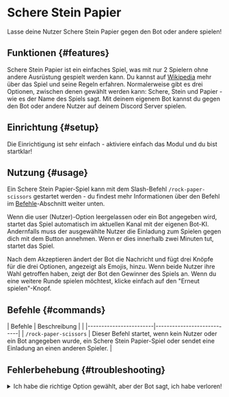 # Schere Stein Papier

Lasse deine Nutzer Schere Stein Papier gegen den Bot oder andere spielen!

<ModuleOverview moduleName="rock-paper-scissors" />

## Funktionen {#features}
Schere Stein Papier ist ein einfaches Spiel, was mit nur 2 Spielern ohne andere Ausrüstung gespielt werden kann. Du kannst auf [Wikipedia](https://de.wikipedia.org/wiki/Schere,_Stein,_Papier) mehr über das Spiel und seine Regeln erfahren.
Normalerweise gibt es drei Optionen, zwischen denen gewählt werden kann: Schere, Stein und Papier - wie es der Name des Spiels sagt. Mit deinem eigenem Bot kannst du gegen den Bot oder andere Nutzer auf deinem Discord Server spielen.

## Einrichtung {#setup}
Die Einrichtigung ist sehr einfach - aktiviere einfach das Modul und du bist startklar!

## Nutzung {#usage}
Ein Schere Stein Papier-Spiel kann mit dem Slash-Befehl `/rock-paper-scissors` gestartet werden - du findest mehr Informationen über den Befehl im [Befehle](#commands)-Abschnitt weiter unten.

Wenn die user (Nutzer)-Option leergelassen oder ein Bot angegeben wird, startet das Spiel automatisch im aktuellen Kanal mit der eigenen Bot-KI.
Andernfalls muss der ausgewählte Nutzer die Einladung zum Spielen gegen dich mit dem Button annehmen. Wenn er dies innerhalb zwei Minuten tut, startet das Spiel.

Nach dem Akzeptieren ändert der Bot die Nachricht und fügt drei Knöpfe für die drei Optionen, angezeigt als Emojis, hinzu. Wenn beide Nutzer ihre Wahl getroffen haben, zeigt der Bot den Gewinner des Spiels an. Wenn du eine weitere Runde spielen möchtest, klicke einfach auf den "Erneut spielen"-Knopf.

## Befehle {#commands}

<SlashCommandExplanation />

| Befehle                | Beschreibung              |                                                                                                                                                               |
|------------------------|----------------------------|
| `/rock-paper-scissors` | Dieser Befehl startet, wenn kein Nutzer oder ein Bot angegeben wurde, ein Schere Stein Papier-Spiel oder sendet eine Einladung an einen anderen Spieler. |


## Fehlerbehebung {#troubleshooting}

<details>
    <summary>Ich habe die richtige Option gewählt, aber der Bot sagt, ich habe verloren!</summary>
    <li>Schaue dir die Farbe des Knopfes mit deiner Wahl an - wenn er grün ist, hast du gewonnen! Andernfalls musst du eventuell noch einmal die Schere Stein Papier-Regeln lesen...</li>
</details>
